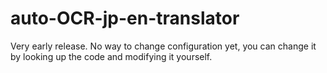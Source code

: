 # auto-OCR-jp-en-translator

Very early release.
No way to change configuration yet, you can change it by looking up the code and modifying it yourself.
